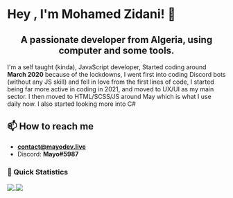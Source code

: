 # Hey , I'm Mohamed Zidani! 👋  <img src="https://komarev.com/ghpvc/?username=d3marko" alt="" align="center" />

<h2 align="center">A passionate developer from Algeria, using computer and some tools.</h2>

I'm a self taught (kinda), JavaScript developer, Started coding around **March 2020** because of the lockdowns, I went first into coding Discord bots (without any JS skill) and fell in love from the first lines of code, I started being far more active in coding in 2021, and moved to UX/UI as my main sector. I then moved to HTML/SCSS/JS around May which is what I use daily now. I also started looking more into C#

## 📫 How to reach me

- **contact@mayodev.live**
- Discord: **Mayo#5987**


### 👀 Quick Statistics

<a href="https://github.com/anuraghazra/convoychat">
  <img align="center" src="https://github-readme-stats.vercel.app/api?username=d3marko&count_private=true&show_icons=true"/>
</a>
<a href="https://github.com/anuraghazra/github-readme-stats">
  <img align="center" src="https://github-readme-stats.vercel.app/api/wakatime?username=d3marko&v=2 " />
</a>


